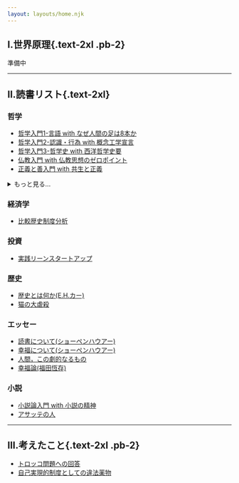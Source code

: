 ```yaml
---
layout: layouts/home.njk
---
```


<div>

## Ⅰ.世界原理{.text-2xl .pb-2}
準備中

</div>

<hr class="lg:hidden my-8">

<div>

## Ⅱ.読書リスト{.text-2xl}



<div class="py-2">

### 哲学
- [哲学入門1-言語 with なぜ人間の足は8本か](/posts/philosophy-intro-Language)  
- [哲学入門2-認識・行為 with 概念工学宣言](/posts/philosophy-intro-Knowledge-Action) 
- [哲学入門3-哲学史 with 西洋哲学史要](/posts/philosophy-intro-History)  
- [仏教入門 with 仏教思想のゼロポイント](/posts/philosophy-intro-History)  
- [正義と善入門 with 共生と正義]()

<details>
    <summary class="text-sm">もっと見る...</summary>

- [饗宴]()
</details>


</div>


<div class="py-2">

### 経済学
- [比較歴史制度分析](/posts/institution-analysis)
</div>

<div class="py-2">

### 投資
- [実践リーンスタートアップ](/posts/institution-analysis)
</div>

<div class="py-2">

### 歴史
- [歴史とは何か(E.H.カー)](/posts/what-is-history)
- [猫の大虐殺]()
</div>





<div class="py-2">

### エッセー
- [読書について(ショーペンハウアー)](/posts/philosophy-intro-Language)  
- [幸福について(ショーペンハウアー)](/posts/philosophy-intro-Language) 
- [人間，この劇的なるもの]()
- [幸福論(福田恆存)]()
</div>

<div class="py-2">

### 小説
- [小説論入門 with 小説の精神](/posts/philosophy-intro-Language)  
- [アサッテの人](/posts/philosophy-intro-Language) 
</div>

</div>

<hr class="lg:hidden my-8">

<!---------------------------------------------- 第3コラム ----------------------------------------------->
<div>

## Ⅲ.考えたこと{.text-2xl .pb-2}
- [トロッコ問題への回答]()
- [自己実現的制度としての違法薬物](/posts/philosophy-intro-Language) 

</div>
